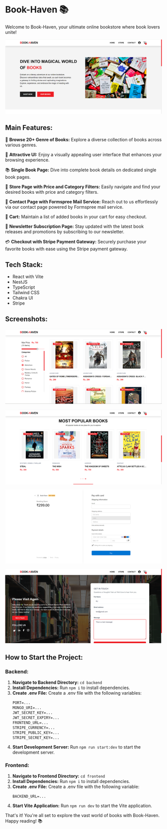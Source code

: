 # Book-Haven 📚

Welcome to Book-Haven, your ultimate online bookstore where book lovers unite!

![Homepage](https://github.com/TOPBARD/BOOK-HAVEN/blob/main/frontend/public/Homepage.png?raw=true)

## Main Features:

📖 **Browse 20+ Genre of Books:** Explore a diverse collection of books across various genres.

🎨 **Attractive UI:** Enjoy a visually appealing user interface that enhances your browsing experience.

📚 **Single Book Page:** Dive into complete book details on dedicated single book pages.

🛒 **Store Page with Price and Category Filters:** Easily navigate and find your desired books with price and category filters.

📧 **Contact Page with Formspree Mail Service:** Reach out to us effortlessly via our contact page powered by Formspree mail service.

🛒 **Cart:** Maintain a list of added books in your cart for easy checkout.

💌 **Newsletter Subscription Page:** Stay updated with the latest book releases and promotions by subscribing to our newsletter.

💳 **Checkout with Stripe Payment Gateway:** Securely purchase your favorite books with ease using the Stripe payment gateway.

## Tech Stack:

- React with Vite
- NestJS
- TypeScript
- Tailwind CSS
- Chakra UI
- Stripe

## Screenshots:

![Storepage](https://github.com/TOPBARD/BOOK-HAVEN/blob/main/frontend/public/Storepage.png?raw=true)

![Popularbooks](https://github.com/TOPBARD/BOOK-HAVEN/blob/main/frontend/public/Popular.png?raw=true)

![Stripe](https://github.com/TOPBARD/BOOK-HAVEN/blob/main/frontend/public/Stripe.png?raw=true)

![ContactUs](https://github.com/TOPBARD/BOOK-HAVEN/blob/main/frontend/public/Contactpage.png?raw=true)

## How to Start the Project:

### Backend:

1. **Navigate to Backend Directory:** `cd backend`
2. **Install Dependencies:** Run `npm i` to install dependencies.
3. **Create .env File:** Create a .env file with the following variables:
   ```
   PORT=...
   MONGO_URI=...
   JWT_SECRET_KEY=...
   JWT_SECRET_EXPIRY=...
   FRONTEND_URL=...
   STRIPE_CURRENCY=...
   STRIPE_PUBLIC_KEY=...
   STRIPE_SECRET_KEY=...
   ```
4. **Start Development Server:** Run `npm run start:dev` to start the development server.

### Frontend:

1. **Navigate to Frontend Directory:** `cd frontend`
2. **Install Dependencies:** Run `npm i` to install dependencies.
3. **Create .env File:** Create a .env file with the following variable:
   ```
   BACKEND_URL=...
   ```
4. **Start Vite Application:** Run `npm run dev` to start the Vite application.

That's it! You're all set to explore the vast world of books with Book-Haven. Happy reading! 📚
